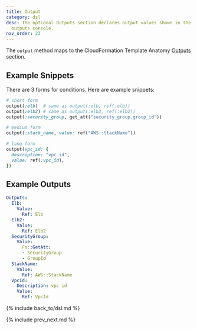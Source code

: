 ```yaml
---
title: Output
category: dsl
desc: The optional Outputs section declares output values shown in the CloudFormation
  outputs console.
nav_order: 23
---
```


The `output` method maps to the CloudFormation Template Anatomy [Outputs](https://docs.aws.amazon.com/AWSCloudFormation/latest/UserGuide/outputs-section-structure.html) section.

## Example Snippets

There are 3 forms for conditions.  Here are example snippets:

```ruby
# short form
output(:elb)  # same as output(:elb, ref(:elb))
output(:elb2) # same as output(:elb2, ref(:elb2))
output(:security_group, get_att("security_group.group_id"))

# medium form
output(:stack_name, value: ref("AWS::StackName"))

# long form
output(vpc_id: {
  description: "vpc id",
  value: ref(:vpc_id),
})
```

## Example Outputs

```yaml
Outputs:
  Elb:
    Value:
      Ref: Elb
  Elb2:
    Value:
      Ref: Elb2
  SecurityGroup:
    Value:
      Fn::GetAtt:
      - SecurityGroup
      - GroupId
  StackName:
    Value:
      Ref: AWS::StackName
  VpcId:
    Description: vpc id
    Value:
      Ref: VpcId
```

{% include back_to/dsl.md %}

{% include prev_next.md %}
